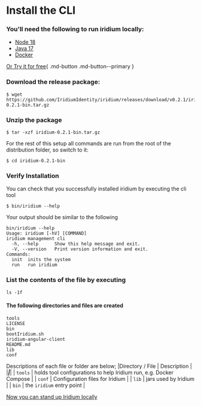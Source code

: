 # Install the CLI

### You'll need the following to run iridium locally:
* [Node 18](https://nodejs.org/en)
* [Java 17](https://adoptium.net/temurin/releases/)
* [Docker](https://docs.docker.com/)

[Or Try it for free](https://conduct.iridium.software/){ .md-button .md-button--primary }

### Download the release package:
```shell
$ wget https://github.com/IridiumIdentity/iridium/releases/download/v0.2.1/iridium-0.2.1-bin.tar.gz
```

### Unzip the package
```shell
$ tar -xzf iridium-0.2.1-bin.tar.gz
```
For the rest of this setup all commands are run from the root of the distribution folder, so switch to it:

```shell
$ cd iridium-0.2.1-bin
```

### Verify Installation
You can check that you successfully installed iridium by executing the cli tool
```shell
$ bin/iridium --help
```

Your output should be similar to the following
```shell
bin/iridium --help
Usage: iridium [-hV] [COMMAND]
iridium management cli
  -h, --help      Show this help message and exit.
  -V, --version   Print version information and exit.
Commands:
  init  inits the system
  run   run iridium
```

### List the contents of the file by executing 
```shell
ls -1f
```
#### The following directories and files are created
```shell
tools
LICENSE
bin
bootIridium.sh
iridium-angular-client
README.md
lib
conf
```

Descriptions of each file or folder are below;
|Directory / File | Description |
|___|___|
| `tools` | holds tool configurations to help Iridium run, e.g. Docker Compose |
| `conf`  | Configuration files for Iridium |
| `lib` | jars used by Iridium |
| `bin` | the `iridium` entry point |


[Now you can stand up Iridium locally](2.run-iridium-locally.md)


